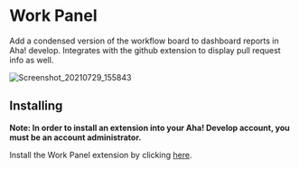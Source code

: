 # Work Panel
  
Add a condensed version of the workflow board to dashboard reports in Aha! develop. Integrates with the github extension to display pull request info as well.

![Screenshot_20210729_155843](https://user-images.githubusercontent.com/8016/127429341-cdb87186-0ed3-46cb-a839-ae0c4f0340df.png)

## Installing

**Note: In order to install an extension into your Aha! Develop account, you must be an account administrator.**

Install the Work Panel extension by clicking [here](https://secure.aha.io/settings/account/extensions/install?url=).
